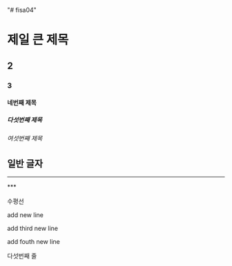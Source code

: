 "# fisa04" 
# 제일 큰 제목
## 2
### 3
#### 네번째 제목
##### 다섯번째 제목
###### 여섯번째 제목
일반 글자
---
<hr>
***

수평선


add new line

add third new line

add fouth new line

다섯번째 줄
